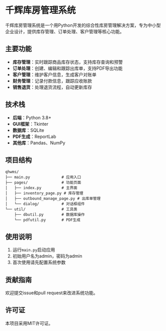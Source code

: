 # 千辉库房管理系统

千辉库房管理系统是一个用Python开发的综合性库房管理解决方案，专为中小型企业设计，提供库存管理、订单处理、客户管理等核心功能。

## 主要功能
- **库存管理**：实时跟踪商品库存状态，支持库存查询和预警
- **订单处理**：创建、编辑和跟踪出库单，支持PDF导出功能
- **客户管理**：维护客户信息，生成客户对账单
- **财务管理**：记录付款信息，跟踪应收账款
- **销售退货**：处理退货流程，自动更新库存

## 技术栈
- **后端**：Python 3.8+
- **GUI框架**：Tkinter
- **数据库**：SQLite
- **PDF生成**：ReportLab
- **其他库**：Pandas、NumPy

## 项目结构
```
qhwms/
├── main.py              # 应用入口
├── pages/               # 功能页面
│   ├── index.py         # 主界面
│   ├── inventory_page.py # 库存管理
│   ├── outbound_manage_page.py # 出库单管理
│   └── dialog/          # 对话框组件
└── util/                # 工具类
    ├── dbutil.py        # 数据库操作
    └── pdfutil.py       # PDF生成
```

## 使用说明
1. 运行`main.py`启动应用
2. 初始用户名为admin，密码为admin
3. 首次使用请先配置系统参数

## 贡献指南
欢迎提交issue和pull request来改进系统功能。

## 许可证
本项目采用MIT许可证。
